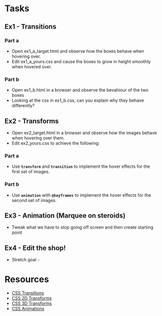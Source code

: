 # Tasks

## Ex1 - Transitions

### Part a
* Open ex1_a_target.html and observe how the boxes behave when hovering over.
* Edit ex1_a_yours.css and cause the boxes to grow in height smoothly when hovered over.

### Part b
* Open ex1_b.html in a browser and observe the bevahiour of the two boxes
* Looking at the css in ex1_b.css, can you explain why they behave differently?

## Ex2 - Transforms

* Open ex2_target.html in a browser and observe how the images behave when hovering over them.
* Edit ex2_yours.css to achieve the following:

### Part a

* Use **`transform`** and **`transition`** to implement the hover effects for the first set of images.

### Part b

* Use **`animation`** with **`@keyframes`** to implement the hover effects for the second set of images.

## Ex3 - Animation (Marquee on steroids)
- Tweak what we have to stop going off screen and then create starting point

## Ex4 - Edit the shop!
- Stretch goal - 

# Resources
* [CSS Transitions](https://www.w3schools.com/css/css3_transitions.asp)
* [CSS 2D Transforms](https://www.w3schools.com/css/css3_2dtransforms.asp)
* [CSS 3D Transforms](https://www.w3schools.com/css/css3_3dtransforms.asp)
* [CSS Animations](https://www.w3schools.com/css/css3_animations.asp)